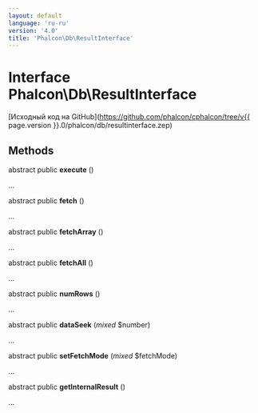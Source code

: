 ```yaml
---
layout: default
language: 'ru-ru'
version: '4.0'
title: 'Phalcon\Db\ResultInterface'
---
```

# Interface **Phalcon\Db\ResultInterface**

[Исходный код на GitHub](https://github.com/phalcon/cphalcon/tree/v{{ page.version }}.0/phalcon/db/resultinterface.zep)

## Methods

abstract public **execute** ()

...

abstract public **fetch** ()

...

abstract public **fetchArray** ()

...

abstract public **fetchAll** ()

...

abstract public **numRows** ()

...

abstract public **dataSeek** (*mixed* $number)

...

abstract public **setFetchMode** (*mixed* $fetchMode)

...

abstract public **getInternalResult** ()

...